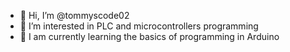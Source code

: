 - 👋 Hi, I’m @tommyscode02
- 👀 I’m interested in PLC and microcontrollers programming
- 🌱 I am currently learning the basics of programming in Arduino



<!---
tommyscode02/tommyscode02 is a ✨ special ✨ repository because its `README.md` (this file) appears on your GitHub profile.
You can click the Preview link to take a look at your changes.
--->
